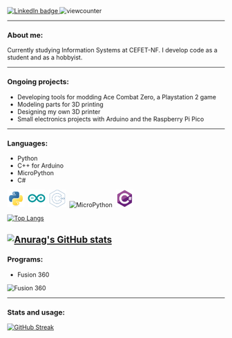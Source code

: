 <div id="header">

  <a href="https://www.linkedin.com/in/andrei-segal-8097a0259/">
    <img src="https://img.shields.io/badge/LinkedIn-blue?logo=linkedin&logoColor=white&style=for-the-badge"alt="LinkedIn badge">
  </a>

  <img src="https://komarev.com/ghpvc/?username=Andreisgl" alt="viewcounter">
</div>


---

### About me:
Currently studying Information Systems at CEFET-NF. I develop code as a student and as a hobbyist.


<p></p>

---

### Ongoing projects:

<ul>
  <li>Developing tools for modding Ace Combat Zero, a Playstation 2 game</li>
  <li>Modeling parts for 3D printing</li>
  <li>Designing my own 3D printer</li>
  <li>Small electronics projects with Arduino and the Raspberry Pi Pico</li>
</ul>

---

### Languages:
<ul>
  <li>Python</li>
  <li>C++ for Arduino</li>
  <li>MicroPython</li>
  <li>C#</li>
</ul>
<div>
  <img src="https://raw.githubusercontent.com/devicons/devicon/1119b9f84c0290e0f0b38982099a2bd027a48bf1/icons/python/python-original.svg" title="Python" alt="Python" width="40" height="40"/>&nbsp;
  <img src="https://raw.githubusercontent.com/devicons/devicon/1119b9f84c0290e0f0b38982099a2bd027a48bf1/icons/arduino/arduino-original.svg" title="Arduino" alt="Arduino" width="40" height="40"/>&nbsp;
  <img src="https://raw.githubusercontent.com/devicons/devicon/1119b9f84c0290e0f0b38982099a2bd027a48bf1/icons/cplusplus/cplusplus-line.svg" title="C++" alt="C++" width="40" height="40"/>&nbsp;
  <img src="https://upload.wikimedia.org/wikipedia/commons/4/4e/Micropython-logo.svg" title="MicroPython" alt="MicroPython" width="40" height="40"/>&nbsp;
  <img src="https://raw.githubusercontent.com/devicons/devicon/1119b9f84c0290e0f0b38982099a2bd027a48bf1/icons/csharp/csharp-original.svg" title="C#" alt="C#" width="40" height="40"/>&nbsp;
</div>

<p></p>


[![Top Langs](https://github-readme-stats.vercel.app/api/top-langs/?username=Andreisgl&layout=compact&theme=vision-friendly-dark)](https://github.com/anuraghazra/github-readme-stats)

[![Anurag's GitHub stats](https://github-readme-stats.vercel.app/api?username=Andreisgl)](https://github.com/Andreisgl)
---
### Programs:

<ul>
  <li>Fusion 360</li>

</ul>
<div>
  <img src="https://www.nke360.com/wp-content/uploads/2020/03/fusion-360-icon-400px-social.png" title="Fusion 360" alt="Fusion 360" width="40" height="40"/>&nbsp;

</div>

---
### Stats and usage:
[![GitHub Streak](http://github-readme-streak-stats.herokuapp.com?user=Andreisgl&theme=dark&hide_border=true)](https://git.io/streak-stats)

